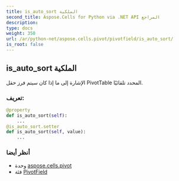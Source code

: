```yaml
---
title: is_auto_sort الملكية
second_title: Aspose.Cells for Python via .NET API المراجع
description:
type: docs
weight: 350
url: /ar/python-net/aspose.cells.pivot/pivotfield/is_auto_sort/
is_root: false
---
```

##  is_auto_sort الملكية

الإشارة إلى ما إذا كان سيتم فرز حقل PivotTable المحدد تلقائيًا.
###  تعريف:
```python
@property
def is_auto_sort(self):
    ...
@is_auto_sort.setter
def is_auto_sort(self, value):
    ...
```

###  أنظر أيضا
* وحدة [aspose.cells.pivot](../../)
* فئة [PivotField](/cells/ar/python-net/aspose.cells.pivot/pivotfield)
